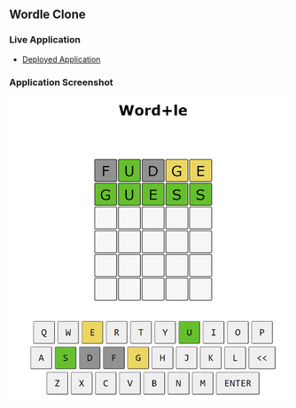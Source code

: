 ## Wordle Clone

### Live Application

- [Deployed Application](https://word-le-clone.netlify.app/)

### Application Screenshot

![](screenshots/screenshot-1.png)
